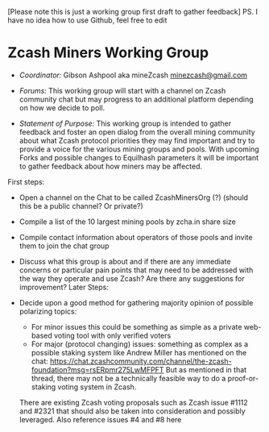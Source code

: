 [Please note this is just a working group first draft to gather feedback]
PS. I have no idea how to use Github, feel free to edit

Zcash Miners Working Group
==========================

- _Coordinator:_ Gibson Ashpool aka mineZcash minezcash@gmail.com

- _Forums:_ This working group will start with a channel on Zcash community chat but may progress to an additional platform depending on how we decide to poll.

- _Statement of Purpose:_ This working group is intended to gather feedback and foster an open dialog from the overall mining community about what Zcash protocol priorities they may find important and try to provide a voice for the various mining groups and pools. With upcoming Forks and possible changes to Equilhash parameters it will be important to gather feedback about how miners may be affected. 

 First steps:
 - Open a channel on the Chat to be called ZcashMinersOrg (?) (should this be a public channel? Or private?)
 - Compile a list of the 10 largest mining pools by zcha.in share size 
 - Compile contact information about operators of those pools and invite them to join the chat group
 - Discuss what this group is about and if there are any immediate concerns or particular pain points that may need to be addressed with the way they operate and use Zcash? Are there any suggestions for improvement?
Later Steps:
 - Decide upon a good method for gathering majority opinion of possible polarizing topics: 
    - For minor issues this could be something as simple as a private web-based voting tool with only verified voters 
    - For major (protocol changing) issues: something as complex as a possible staking system like Andrew Miller has mentioned on the chat: https://chat.zcashcommunity.com/channel/the-zcash-foundation?msg=rsERpmr275LwMFPFT But as mentioned in that thread, there may not be a technically feasible way to do a proof-or-staking voting system in Zcash. 
    
    There are existing Zcash voting proposals such as Zcash issue #1112 and #2321 that should also be taken into consideration and possibly leveraged.
    Also reference issues #4 and #8 here 
